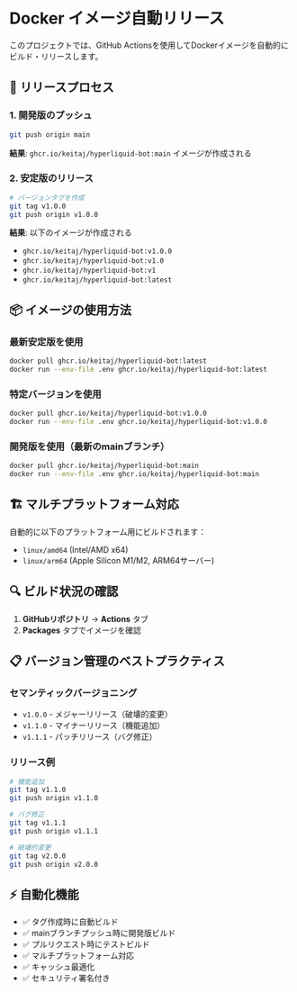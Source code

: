 # Docker イメージ自動リリース

このプロジェクトでは、GitHub Actionsを使用してDockerイメージを自動的にビルド・リリースします。

## 🚀 リリースプロセス

### 1. 開発版のプッシュ
```bash
git push origin main
```
**結果**: `ghcr.io/keitaj/hyperliquid-bot:main` イメージが作成される

### 2. 安定版のリリース
```bash
# バージョンタグを作成
git tag v1.0.0
git push origin v1.0.0
```
**結果**: 以下のイメージが作成される
- `ghcr.io/keitaj/hyperliquid-bot:v1.0.0`
- `ghcr.io/keitaj/hyperliquid-bot:v1.0`
- `ghcr.io/keitaj/hyperliquid-bot:v1`
- `ghcr.io/keitaj/hyperliquid-bot:latest`

## 📦 イメージの使用方法

### 最新安定版を使用
```bash
docker pull ghcr.io/keitaj/hyperliquid-bot:latest
docker run --env-file .env ghcr.io/keitaj/hyperliquid-bot:latest
```

### 特定バージョンを使用
```bash
docker pull ghcr.io/keitaj/hyperliquid-bot:v1.0.0
docker run --env-file .env ghcr.io/keitaj/hyperliquid-bot:v1.0.0
```

### 開発版を使用（最新のmainブランチ）
```bash
docker pull ghcr.io/keitaj/hyperliquid-bot:main
docker run --env-file .env ghcr.io/keitaj/hyperliquid-bot:main
```

## 🏗️ マルチプラットフォーム対応

自動的に以下のプラットフォーム用にビルドされます：
- `linux/amd64` (Intel/AMD x64)
- `linux/arm64` (Apple Silicon M1/M2, ARM64サーバー)

## 🔍 ビルド状況の確認

1. **GitHubリポジトリ** → **Actions** タブ
2. **Packages** タブでイメージを確認

## 📋 バージョン管理のベストプラクティス

### セマンティックバージョニング
- `v1.0.0` - メジャーリリース（破壊的変更）
- `v1.1.0` - マイナーリリース（機能追加）
- `v1.1.1` - パッチリリース（バグ修正）

### リリース例
```bash
# 機能追加
git tag v1.1.0
git push origin v1.1.0

# バグ修正
git tag v1.1.1
git push origin v1.1.1

# 破壊的変更
git tag v2.0.0
git push origin v2.0.0
```

## ⚡ 自動化機能

- ✅ タグ作成時に自動ビルド
- ✅ mainブランチプッシュ時に開発版ビルド
- ✅ プルリクエスト時にテストビルド
- ✅ マルチプラットフォーム対応
- ✅ キャッシュ最適化
- ✅ セキュリティ署名付き